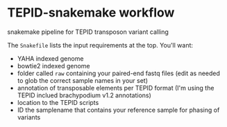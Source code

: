 # TEPID-snakemake workflow
snakemake pipeline for TEPID transposon variant calling

The `Snakefile` lists the input requirements at the top. You'll want:

- YAHA indexed genome
- bowtie2 indexed genome
- folder called `raw` containing your paired-end fastq files (edit as needed to glob the correct sample names in your set)
- annotation of transposable elements per TEPID format (I'm using the TEPID inclued brachypodium v1.2 annotations)
- location to the TEPID scripts
- ID the samplename that contains your reference sample for phasing of variants
